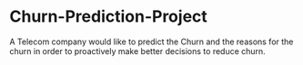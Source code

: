 # Churn-Prediction-Project
A Telecom company would like to predict the Churn and the reasons for the churn in order to proactively make better decisions to reduce churn.
